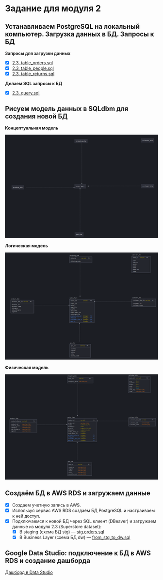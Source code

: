 # Задание для модуля 2

## Устанавливаем PostgreSQL на локальный компьютер. Загрузка данных в БД. Запросы к БД

**Запросы для загрузки данных**

- [x] [2.3. table_orders.sql](https://github.com/niko-greb/datalearn/blob/main/DE-101_Module02/2.3.%20table_orders.sql)
- [x] [2.3. table_people.sql](https://github.com/niko-greb/datalearn/blob/main/DE-101_Module02/2.3.%20table_people.sql)
- [x] [2.3. table_returns.sql](https://github.com/niko-greb/datalearn/blob/main/DE-101_Module02/2.3.%20table_returns.sql)

**Делаем SQL запросы к БД**

- [x] [2.3. query.sql](https://github.com/niko-greb/datalearn/blob/main/DE-101_Module02/2.3.%20query.sql)

## Рисуем модель данных в SQLdbm для создания новой БД

**Концептуальная модель**

![Концептуальная модель](https://github.com/niko-greb/datalearn/blob/main/DE-101_Module02/2.4.%20Conceptual_model.png)

**Логическая модель**

![Логическая модель](https://github.com/niko-greb/datalearn/blob/main/DE-101_Module02/2.4.%20Logical%20model.png)

**Физическая модель**

![Физическая модель](https://github.com/niko-greb/datalearn/blob/main/DE-101_Module02/2.4.%20Physical%20model.png)

## Создаём БД в AWS RDS и загружаем данные

- [x] Создаем учетную запись в AWS.
- [x] Используя сервис AWS RDS создаём БД PostgreSQL и настраиваем к ней доступ.
- [x] Подключаемся к новой БД через SQL клиент (DBeaver) и загружаем данные из модуля 2.3 (Superstore dataset):
  - [x] В staging (схема БД stg) — [stg.orders.sql](https://github.com/niko-greb/datalearn/blob/main/DE-101_Module02/stg.orders.sql)
  - [x] В Business Layer (схема БД dw) — [from_stg_to_dw.sql](https://github.com/niko-greb/datalearn/blob/main/DE-101_Module02/from_stg_to_dw.sql)

## Google Data Studio: подключение к БД в AWS RDS и создание дашборда

[Дашборд в Data Studio](ссылка)
